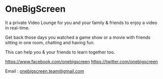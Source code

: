 OneBigScreen
============

It a private Video Lounge for you and your family & friends to enjoy a video in real-time.

Get back those days you watched a game show or a movie with friends sitting in one room, chatting and having fun.

This can  help you & your friends to learn together too.

https://www.facebook.com/onebigscreen
https://twitter.com/onebigscreen

Email : onebigscreen.team@gmail.com